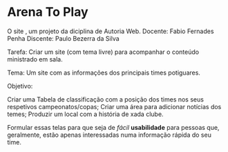 # Arena To Play

O site ‚ um projeto da diciplina de Autoria Web.
Docente: Fabio Fernades Penha
Discente: Paulo Bezerra da Silva

Tarefa: Criar um site (com tema livre) para acompanhar o conteúdo ministrado em sala.

Tema: Um site com as informações dos principais times potiguares.

Objetivo: 

Criar uma Tabela de classificação com a posição dos times nos seus respetivos campeonatos/copas;
Criar uma área para adicionar notícias dos temes;
Produzir um local com a história de xada clube.

Formular essas telas para que seja de *fácil* **usabilidade** para pessoas que, geralmente, estão apenas interessadas numa informação rápida do seu time.

